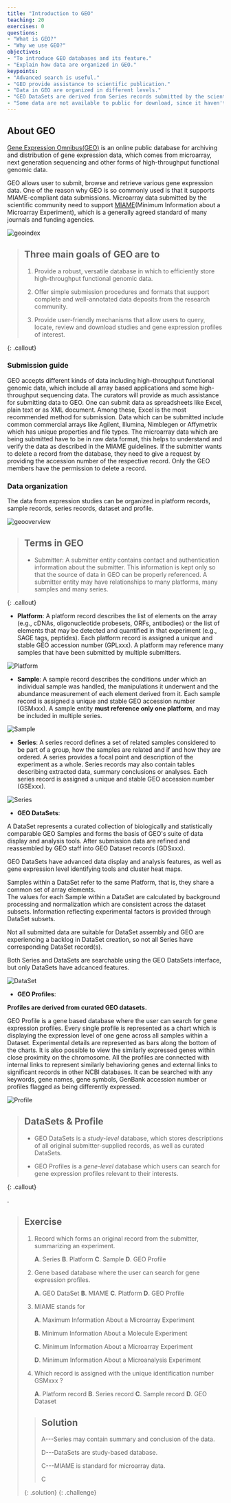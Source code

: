 ```yaml
---
title: "Introduction to GEO"
teaching: 20
exercises: 0
questions:
- "What is GEO?"
- "Why we use GEO?"
objectives:
- "To introduce GEO databases and its feature."
- "Explain how data are organized in GEO."
keypoints:
- "Advanced search is useful."
- "GEO provide assistance to scientific publication."
- "Data in GEO are organized in different levels."
- "GEO DataSets are derived from Series records submitted by the scientific community. GEO Profiles are derived from DataSets."
- "Some data are not available to public for download, since it haven't been release by GEO."
---
```


## About GEO

[Gene Expression Omnibus(GEO)](https://www.ncbi.nlm.nih.gov/geo/) is an online public database for archiving and distribution of gene expression data, which comes from microarray, next generation sequencing and other forms of high-throughput functional genomic data.

GEO allows user to submit, browse and retrieve various gene expression data.
One of the reason why GEO is so commonly used is that it supports MIAME-compliant data submissions.
Microarray data submitted by the scientific community need to support [MIAME](https://www.ncbi.nlm.nih.gov/geo/info/MIAME.html)(Minimum Information about a Microarray Experiment), which is a generally agreed standard of many journals and funding agencies.

![geoindex](../fig/geointro_index.png)

> ## Three main goals of GEO are to
> 1. Provide a robust, versatile database in which to efficiently store high-throughput functional genomic data.
>
> 2. Offer simple submission procedures and formats that support complete and well-annotated data deposits from the research community.
>
> 3. Provide user-friendly mechanisms that allow users to query, locate, review and download studies and gene expression profiles of interest.
>
{: .callout}

### Submission guide

GEO accepts different kinds of data including high–throughput functional genomic data, which include all array based applications and some high-throughput sequencing data. The curators will provide as much assistance for submitting data to GEO. One can submit data as spreadsheets like Excel, plain text or as XML document. Among these, Excel is the most recommended method for submission. Data which can be submitted include common commercial arrays like Agilent, Illumina, Nimblegen or Affymetrix which has unique properties and file types. The microarray data which are being submitted have to be in raw data format, this helps to understand and verify the data as described in the MIAME guidelines. If the submitter wants to delete a record from the database, they need to give a request by providing the accession number of the respective record. Only the GEO members have the permission to delete a record.

### Data organization

The data from expression studies can be organized in platform records, sample records, series records, dataset and profile.

![geooverview](../fig/geo_overview.jpg)


> ## Terms in GEO
> * Submitter: A submitter entity contains contact and authentication information about the submitter. This information is kept
only so that the source of data in GEO can be properly referenced. A submitter entity may have relationships to many platforms, many samples and many series.
>
{: .callout}




 * **Platform**: A platform record describes the list of elements on the array (e.g., cDNAs, oligonucleotide probesets, ORFs,
antibodies) or the list of elements that may be detected and quantified in that experiment (e.g., SAGE tags,
peptides). Each platform record is assigned a unique and stable GEO accession number (GPLxxx). A platform may
reference many samples that have been submitted by multiple submitters.

![Platform](../fig/geointro_GPL.png)

 * **Sample**: A sample record describes the conditions under which an individual sample was handled, the manipulations it
underwent and the abundance measurement of each element derived from it. Each sample record is assigned a
unique and stable GEO accession number (GSMxxx). A sample entity **must reference only one platform**, and may
be included in multiple series.

![Sample](../fig/geointro_GSM.png)

 * **Series**: A series record defines a set of related samples considered to be part of a group, how the samples are related and
if and how they are ordered. A series provides a focal point and description of the experiment as a whole. Series
records may also contain tables describing extracted data, summary conclusions or analyses. Each series record is
assigned a unique and stable GEO accession number (GSExxx).

![Series](../fig/geointro_GSM.png)

* **GEO DataSets**:

A DataSet represents a curated collection of biologically and statistically comparable GEO Samples and forms the basis of GEO's suite of data display and analysis tools.
After submission data are refined and reassembled by GEO staff into GEO Dataset records (GDSxxx).

GEO DataSets have advanced data display and analysis features, as well as gene expression level identifying tools and cluster heat maps.

Samples within a DataSet refer to the same Platform, that is, they share a common set of array elements.  
The values for each Sample within a DataSet are calculated by background processing and normalization which are consistent across the dataset subsets.
Information reflecting experimental factors is provided through DataSet subsets.

Not all submitted data are suitable for DataSet assembly and GEO are experiencing a backlog in DataSet creation, so not all Series have corresponding DataSet record(s).

Both Series and DataSets are searchable using the GEO DataSets interface, but only DataSets have adcanced features.

![DataSet](../fig/geointro_GDS.png)

* **GEO Profiles**:

**Profiles are derived from curated GEO datasets.**

GEO Profile is a gene based database where the user can search for gene expression profiles. Every single profile is represented as a chart which is displaying the expression level of one gene across all samples within a Dataset. Experimental details are represented as bars along the bottom of the charts. It is also possible to view the similarly expressed genes within close proximity on the chromosome. All the profiles are connected with internal links to represent similarly behavioring genes and external links to significant records in other NCBI databases. It can be searched with any keywords, gene names, gene symbols, GenBank accession number or profiles flagged as being differently expressed.

![Profile](../fig/geointro_profile.png)

> ## DataSets & Profile
>
> * GEO DataSets is a *study-level* database, which stores descriptions of all original submitter-supplied records, as well as curated DataSets.
>
> * GEO Profiles is a *gene-level* database which users can search for gene expression profiles relevant to their interests.
>
{: .callout}

.

> ## Exercise
> 1. Record which forms an original record from the submitter, summarizing an experiment.
>
>    **A**. Series **B**. Platform  **C**. Sample  **D**. GEO Profile
>
> 2. Gene based database where the user can search for gene expression profiles.
>
>    **A**. GEO DataSet **B**. MIAME **C**. Platform **D**. GEO Profile
>
> 3. MIAME stands for
>
>    **A**. Maximum Information About a Microarray Experiment
>
>    **B**. Minimum Information About a Molecule Experiment
>
>    **C**. Minimum Information About a Microarray Experiment
>
>    **D**. Minimum Information About a Microanalysis Experiment
>
> 4. Which record is assigned with the unique identification number GSMxxx ?
>
>    **A**. Platform record	 **B**. Series record **C**. Sample record **D**. GEO Dataset
>
> > ## Solution
> >
> > A---Series may contain summary and conclusion of the data.
> >
> > D---DataSets are study-based database.
> >
> > C---MIAME is standard for microarray data.
> >
> > C
> >
> {: .solution}
{: .challenge}
